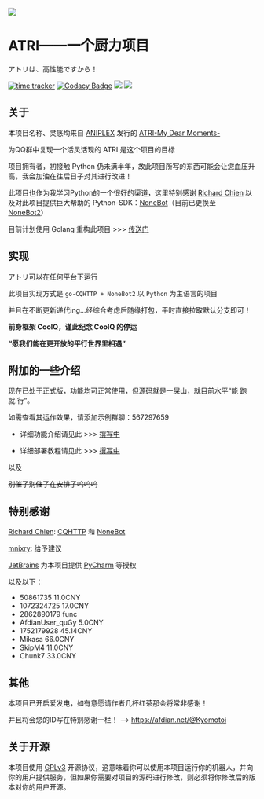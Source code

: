 ![](https://socialify.git.ci/Kyomotoi/ATRI/image?description=1&descriptionEditable=A%20project%20for%20ATRI%2C%20Usage%20go-CQHTTP%20%2B%20NoneBot2.&forks=1&issues=1&language=1&logo=https%3A%2F%2Fi.loli.net%2F2020%2F11%2F12%2FYcINCkyp8vK2inD.png&owner=1&pattern=Circuit%20Board&stargazers=1&theme=Light)

# ATRI——一个厨力项目
アトリは、高性能ですから！

[![time tracker](https://wakatime.com/badge/github/Kyomotoi/ATRI.svg)](https://wakatime.com/badge/github/Kyomotoi/ATRI)
[![Codacy Badge](https://app.codacy.com/project/badge/Grade/bef72993062f422f83e882c6d8e6f20e)](https://www.codacy.com/manual/Kyomotoi/ATRI?utm_source=github.com&amp;utm_medium=referral&amp;utm_content=Kyomotoi/ATRI&amp;utm_campaign=Badge_Grade)
[![](https://img.shields.io/badge/QQ%20gorup-567297659-brightgreen)](https://jq.qq.com/?_wv=1027&k=a89kfKQE)
[![](https://img.shields.io/badge/Author-Kyomotoi-important)](https://github.com/Kyomotoi)

## 关于
本项目名称、灵感均来自 [ANIPLEX](https://aniplex-exe.com/) 发行的 [ATRI-My Dear Moments-](https://atri-mdm.com/)

为QQ群中复现一个活灵活现的 ATRI 是这个项目的目标

项目拥有者，初接触 Python 仍未满半年，故此项目所写的东西可能会让您血压升高，我会加油在往后日子对其进行改进！

此项目也作为我学习Python的一个很好的渠道，这里特别感谢 [Richard Chien](https://github.com/richardchien) 以及对此项目提供巨大帮助的 Python-SDK：[NoneBot](https://github.com/nonebot/nonebot)（目前已更换至 [NoneBot2](https://github.com/nonebot/nonebot2)）

目前计划使用 Golang 重构此项目 >>> [传送门](https://github.com/Kyomotoi/go-ATRI)

## 实现
アトリ可以在任何平台下运行

此项目实现方式是 `go-CQHTTP + NoneBot2` 以 `Python` 为主语言的项目

并且在不断更新递代ing...经综合考虑后随缘打包，平时直接拉取默认分支即可！

**前身框架 CoolQ，谨此纪念 CoolQ 的停运**

**“愿我们能在更开放的平行世界里相遇”**

## 附加的一些介绍
现在已处于正式版，功能均可正常使用，但源码就是一屎山，就目前水平“能 跑 就 行”。

如需查看其运作效果，请添加示例群聊：567297659

- 详细功能介绍请见此 >>> [撰写中]()

- 详细部署教程请见此 >>> [撰写中]()

以及

~~别催了别催了在安排了呜呜呜~~

## 特别感谢
[Richard Chien](https://github.com/richardchien): [CQHTTP](https://github.com/richardchien/coolq-http-api) 和 [NoneBot](https://github.com/nonebot/nonebot)

[mnixry](https://github.com/mnixry): 给予建议

[JetBrains](https://www.jetbrains.com/) 为本项目提供 [PyCharm](https://www.jetbrains.com/pycharm/) 等授权

以及以下：
 - 50861735 11.0CNY
 - 1072324725 17.0CNY
 - 2862890179 func
 - AfdianUser_quGy 5.0CNY
 - 1752179928 45.14CNY
 - Mikasa 66.0CNY
 - SkipM4 11.0CNY
 - Chunk7 33.0CNY

## 其他
本项目已开启爱发电，如有意愿请作者几杯红茶那会将常非感谢！

并且将会您的ID写在特别感谢一栏！ --> <https://afdian.net/@Kyomotoi>

## 关于开源
本项目使用 [GPLv3](https://github.com/Kyomotoi/Aya/blob/master/LICENSE) 开源协议，这意味着你可以使用本项目运行你的机器人，并向你的用户提供服务，但如果你需要对项目的源码进行修改，则必须将你修改后的版本对你的用户开源。
